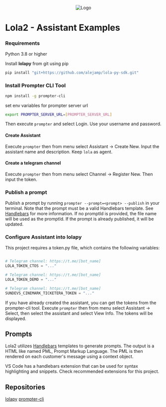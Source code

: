 
<p align="center">
  <img src="https://firebasestorage.googleapis.com/v0/b/numichat.appspot.com/o/Perf_Lola%2BH.way%20banner.png?alt=media&token=8a0dac42-1f76-4754-ac9c-40a93ba02125" alt="Logo">
</p>

# Lola2 - Assistant Examples

### Requirements

Python 3.8 or higher

Install **lolapy** from git using pip

```bash
pip install "git+https://github.com/alejamp/lola-py-sdk.git"
```

### Install Prompter CLI Tool

```bash
npm install -g prompter-cli
```

set env variables for prompter server url

```bash
export PROMPTER_SERVER_URL=[PROMPTER_SERVER_URL]
```

Then execute ```prompter``` and select Login. Use your username and password.

#### Create Assistant

Execute ```prompter``` then from menu select Assistant -> Create New. Input the assistant name and description. Keep `lola` as agent.

#### Create a telegram channel

Execute ```prompter``` then from menu select Channel -> Register New. Then input the token.

### Publish a prompt

Publish a prompt by running `prompter --prompt=<prompt> --publish` in your terminal. Note that the prompt must be a valid Handlebars template. See [Handlebars](https://handlebarsjs.com/) for more information.
If no promptId is provided, the file name will be used as the promptId. If the prompt is already published, it will be updated.


### Configure Assistant into lolapy

This project requires a token.py file, which contains the following variables:

```python

# Telegram channel: https://t.me/[bot_name]
LOLA_TOKEN_CTOS = "..."

# Telegram channel: https://t.me/[bot_name]
LOLA_TOKEN_DEMO = "..."

# Telegram channel: https://t.me/[bot_name]
SUNDEVS_CINEMARK_TICKETERA_TOKEN = "..."
```
If you have already created the assistant, you can get the tokens from the prompter-cli tool. Execute `prompter` then from menu select Assistant -> Select, then select the assistant and select View Info. The tokens will be displayed.


## Prompts

Lola2 utilizes [Handlebars](https://handlebarsjs.com/) templates to generate prompts. The output is a HTML like named PML, Prompt Markup Language. The PML is then rendered on each customer's message using a context object.

VS Code has a handlebars extension that can be used for syntax highlighting and snippets. Check recommended extensions for this project.


## Repositories

[lolapy](https://github.com/alejamp/lola-py-sdk)
[prompter-cli](https://github.com/alejamp/prompter-cli)
